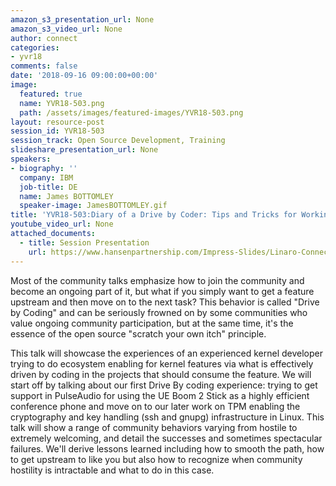 ```yaml
---
amazon_s3_presentation_url: None
amazon_s3_video_url: None
author: connect
categories:
- yvr18
comments: false
date: '2018-09-16 09:00:00+00:00'
image:
  featured: true
  name: YVR18-503.png
  path: /assets/images/featured-images/YVR18-503.png
layout: resource-post
session_id: YVR18-503
session_track: Open Source Development, Training
slideshare_presentation_url: None
speakers:
- biography: ''
  company: IBM
  job-title: DE
  name: James BOTTOMLEY
  speaker-image: JamesBOTTOMLEY.gif
title: 'YVR18-503:Diary of a Drive by Coder: Tips and Tricks for Working with Upstream'
youtube_video_url: None
attached_documents:
  - title: Session Presentation
    url: https://www.hansenpartnership.com/Impress-Slides/Linaro-Connect-2018
---
```


Most of the community talks emphasize how to join the community and become an ongoing part of it, but what if you simply want to get a feature upstream and then move on to the next task? This behavior is called "Drive by Coding" and can be seriously frowned on by some communities who value ongoing community participation, but at the same time, it's the essence of the open source "scratch your own itch" principle.

This talk will showcase the experiences of an experienced kernel developer trying to do ecosystem enabling for kernel features via what is effectively driven by coding in the projects that should consume the feature. We will start off by talking about our first Drive By coding experience: trying to get support in PulseAudio for using the UE Boom 2 Stick as a highly efficient conference phone and move on to our later work on TPM enabling the cryptography and key handling (ssh and gnupg) infrastructure in Linux. This talk will show a range of community behaviors varying from hostile to extremely welcoming, and detail the successes and sometimes spectacular failures. We'll derive lessons learned including how to smooth the path, how to get upstream to like you but also how to recognize when community hostility is intractable and what to do in this case.